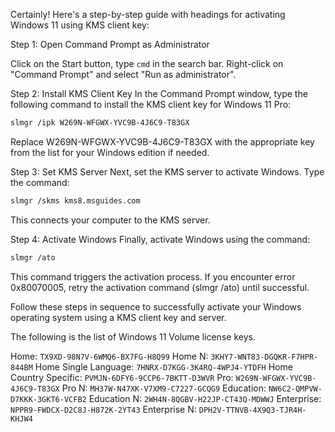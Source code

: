 Certainly! Here's a step-by-step guide with headings for activating Windows 11 using KMS client key:

Step 1: Open Command Prompt as Administrator

Click on the Start button, type `cmd` in the search bar.
Right-click on "Command Prompt" and select "Run as administrator".

Step 2: Install KMS Client Key
In the Command Prompt window, type the following command to install the KMS client key for Windows 11 Pro:

```bash
slmgr /ipk W269N-WFGWX-YVC9B-4J6C9-T83GX
```

Replace W269N-WFGWX-YVC9B-4J6C9-T83GX with the appropriate key from the list for your Windows edition if needed.

Step 3: Set KMS Server
Next, set the KMS server to activate Windows. Type the command:

```bash
slmgr /skms kms8.msguides.com
```

This connects your computer to the KMS server.

Step 4: Activate Windows
Finally, activate Windows using the command:

```bash
slmgr /ato
```

This command triggers the activation process. If you encounter error 0x80070005, retry the activation command (slmgr /ato) until successful.

Follow these steps in sequence to successfully activate your Windows operating system using a KMS client key and server.

The following is the list of Windows 11 Volume license keys.

Home: `TX9XD-98N7V-6WMQ6-BX7FG-H8Q99`
Home N: `3KHY7-WNT83-DGQKR-F7HPR-844BM`
Home Single Language: `7HNRX-D7KGG-3K4RQ-4WPJ4-YTDFH`
Home Country Specific: `PVMJN-6DFY6-9CCP6-7BKTT-D3WVR`
Pro: `W269N-WFGWX-YVC9B-4J6C9-T83GX`
Pro N: `MH37W-N47XK-V7XM9-C7227-GCQG9`
Education: `NW6C2-QMPVW-D7KKK-3GKT6-VCFB2`
Education N: `2WH4N-8QGBV-H22JP-CT43Q-MDWWJ`
Enterprise: `NPPR9-FWDCX-D2C8J-H872K-2YT43`
Enterprise N: `DPH2V-TTNVB-4X9Q3-TJR4H-KHJW4`
